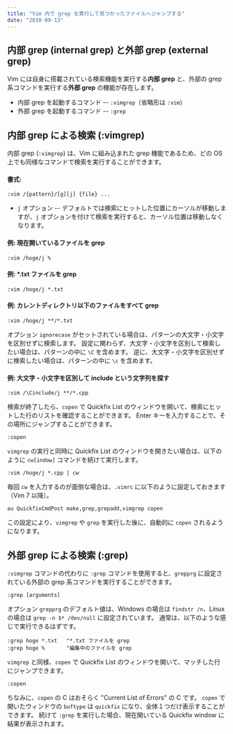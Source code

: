 ```yaml
---
title: "Vim 内で grep を実行して見つかったファイルへジャンプする"
date: "2010-09-13"
---
```


内部 grep  (internal grep) と外部 grep (external grep)
----

Vim には自身に搭載されている検索機能を実行する**内部 grep** と、外部の grep 系コマンドを実行する**外部 grep** の機能が存在します。

- 内部 grep を起動するコマンド -- `:vimgrep`（省略形は `:vim`）
- 外部 grep を起動するコマンド -- `:grep`


内部 grep による検索 (:vimgrep)
----

内部 grep (`:vimgrep`) は、Vim に組み込まれた grep 機能であるため、どの OS 上でも同様なコマンドで検索を実行することができます。

#### 書式:

~~~
:vim /{pattern}/[g][j] {file} ...
~~~

- `j` オプション -- デフォルトでは検索にヒットした位置にカーソルが移動しますが、`j` オプションを付けて検索を実行すると、カーソル位置は移動しなくなります。


#### 例: 現在開いているファイルを grep

~~~
:vim /hoge/j %
~~~

#### 例: *.txt ファイルを grep

~~~
:vim /hoge/j *.txt
~~~

#### 例: カレントディレクトリ以下のファイルをすべて grep

~~~
:vim /hoge/j **/*.txt
~~~

オプション `ignorecase` がセットされている場合は、パターンの大文字・小文字を区別せずに検索します。
設定に関わらず、大文字・小文字を区別して検索したい場合は、パターンの中に `\C` を含めます。
逆に、大文字・小文字を区別せずに検索したい場合は、パターンの中に `\c` を含めます。

#### 例: 大文字・小文字を区別して include という文字列を探す

~~~
:vim /\Cinclude/j **/*.cpp
~~~

検索が終了したら、`copen` で Quickfix List のウィンドウを開いて、検索にヒットした行のリストを確認することができます。
Enter キーを入力することで、その場所にジャンプすることができます。

~~~
:copen
~~~

`vimgrep` の実行と同時に Quickfix List のウィンドウを開きたい場合は、以下のように `cw[indow]` コマンドを続けて実行します。

~~~
:vim /hoge/j *.cpp | cw
~~~

毎回 `cw` を入力するのが面倒な場合は、`.vimrc` に以下のように設定しておきます（Vim 7 以降）。

~~~
au QuickfixCmdPost make,grep,grepadd,vimgrep copen
~~~

この設定により、`vimgrep` や `grep` を実行した後に、自動的に `copen` されるようになります。


外部 grep による検索 (:grep)
----

`:vimgrep` コマンドの代わりに `:grep` コマンドを使用すると、`grepprg` に設定されている外部の grep 系コマンドを実行することができます。

~~~
:grep [arguments]
~~~

オプション `grepprg` のデフォルト値は、Windows の場合は `findstr /n`、Linux の場合は `grep -n $* /dev/null` に設定されています。
通常は、以下のような感じで実行できるはずです。

~~~
:grep hoge *.txt   "*.txt ファイルを grep
:grep hoge %       "編集中のファイルを grep
~~~

`vimgrep` と同様、`copen` で Quickfix List のウィンドウを開いて、マッチした行にジャンプできます。

~~~
:copen
~~~

ちなみに、`copen` の C はおそらく "Current List of Errors" の C です。
`copen` で開いたウィンドウの `buftype` は `quickfix` になり、全体１つだけ表示することができます。
続けて `:grep` を実行した場合、現在開いている Quickfix window に結果が表示されます。

